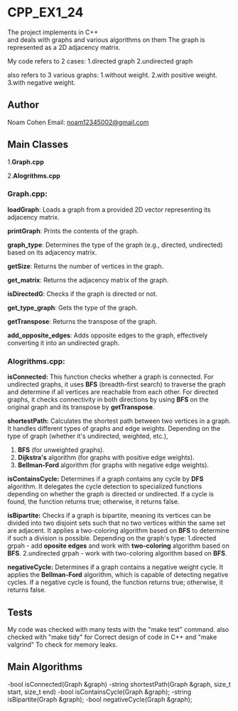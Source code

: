  # CPP_EX1_24

The project implements in C++   
and deals with graphs and various algorithms on them
The graph is represented as a 2D adjacency matrix.

My code refers to 2 cases:
1.directed graph
2.undirected graph

also refers to 3 various graphs:
1.without weight.
2.with positive weight.
3.with negative weight.

## Author
Noam Cohen 
Email: noam12345002@gmail.com
 

## Main Classes

1.**Graph.cpp**

2.**Alogrithms.cpp**



### Graph.cpp:
        
**loadGraph**: Loads a graph from a provided 2D vector representing its adjacency matrix.

**printGraph**: Prints the contents of the graph.

**graph_type**: Determines the type of the graph (e.g., directed, undirected) based on its adjacency matrix.

**getSize**: Returns the number of vertices in the graph.

**get_matrix**: Returns the adjacency matrix of the graph.

**isDirectedG**: Checks if the graph is directed or not.

**get_type_graph**: Gets the type of the graph.

**getTranspose**: Returns the transpose of the graph.

**add_opposite_edges**: Adds opposite edges to the graph, effectively converting it into an undirected graph.



### Alogrithms.cpp:

**isConnected:** This function checks whether a graph is connected.
For undirected graphs, it uses **BFS** (breadth-first search) to traverse the graph and determine if all vertices are reachable from each other. 
For directed graphs, it checks connectivity in both directions by using **BFS** on the original graph and its transpose by **getTranspose**.

**shortestPath:** Calculates the shortest path between two vertices in a graph.
 It handles different types of graphs and edge weights. Depending on the type of graph (whether it's undirected, weighted, etc.),
  1. **BFS** (for unweighted graphs).
  2. **Dijkstra's** algorithm (for graphs with positive edge weights).
  3. **Bellman-Ford** algorithm (for graphs with negative edge weights).

**isContainsCycle:** Determines if a graph contains any cycle by **DFS** algorithm. It delegates the cycle detection to specialized functions depending on whether the graph is directed or undirected. If a cycle is found, the function returns true; otherwise, it returns false.

**isBipartite:** Checks if a graph is bipartite, meaning its vertices can be divided into two disjoint sets such that no two vertices within the same set are adjacent. It applies a two-coloring algorithm based on **BFS** to determine if such a division is possible.
 Depending on the graph's type:
1.directed grpah - add **oposite edges** and work with **two-coloring** algorithm based on **BFS**.
2.undirected grpah - work with two-coloring algorithm based on **BFS**.


**negativeCycle:** Determines if a graph contains a negative weight cycle.
 It applies the **Bellman-Ford** algorithm, which is capable of detecting negative cycles. If a negative cycle is found, the function returns true; otherwise, it returns false.



## Tests

My code was checked with many tests with the "make test" command.
also checked with "make tidy" for Correct design of code in C++
and "make valgrind" To check for memory leaks.

## Main Algorithms
-bool isConnected(Graph &graph)
-string shortestPath(Graph &graph, size_t start, size_t end)
-bool isContainsCycle(Graph &graph);
-string isBipartite(Graph &graph);
-bool negativeCycle(Graph &graph);
